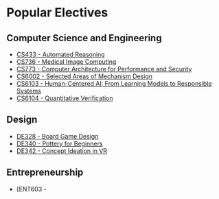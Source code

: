 # Popular Electives

## Computer Science and Engineering

- [CS433 - Automated Reasoning]()
- [CS736 - Medical Image Computing]()
- [CS773 - Computer Architecture for Performance and Security]()
- [CS6002 - Selected Areas of Mechanism Design]()
- [CS6103 - Human-Centered AI: From Learning Models to Responsible Systems]()
- [CS6104 - Quantitative Verification]()

## Design

- [DE328 - Board Game Design]()
- [DE340 - Pottery for Beginners]()
- [DE342 - Concept Ideation in VR]()

## Entrepreneurship

- [ENT603 - 

